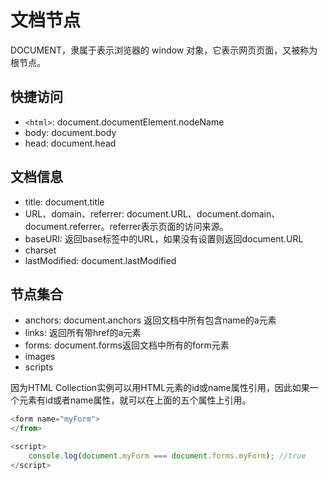 # 文档节点

DOCUMENT，隶属于表示浏览器的 window 对象，它表示网页页面，又被称为根节点。

## 快捷访问

- `<html>`: document.documentElement.nodeName
- body: document.body
- head: document.head

## 文档信息

- title: document.title
- URL、domain、referrer: document.URL、document.domain、document.referrer。referrer表示页面的访问来源。
- baseURI: 返回base标签中的URL，如果没有设置则返回document.URL
- charset
- lastModified: document.lastModified

## 节点集合

- anchors: document.anchors 返回文档中所有包含name的a元素
- links: 返回所有带href的a元素
- forms: document.forms返回文档中所有的form元素
- images
- scripts

因为HTML Collection实例可以用HTML元素的id或name属性引用，因此如果一个元素有id或者name属性，就可以在上面的五个属性上引用。

```js
<form name="myForm">
</from>

<script>
    console.log(document.myForm === document.forms.myForm); //true
</script>
```

